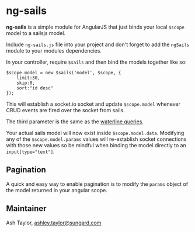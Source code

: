 ng-sails
========
**ng-sails** is a simple module for AngularJS that just binds your local `$scope` model to a sailsjs model.

Include `ng-sails.js` file into your project and don't forget to add the `ngSails` module to your modules dependencies.

In your controller, require `$sails` and then bind the models together like so:

    $scope.model = new $sails('model', $scope, {
        limit:30,
        skip:0,
        sort:"id desc"
    });

This will establish a socket.io socket and update `$scope.model` whenever CRUD events are fired over the socket from sails.

The third parameter is the same as the [waterline queries](https://github.com/balderdashy/waterline-docs/blob/master/query.md).

Your actual sails model will now exist inside `$scope.model.data`. Modifying any of the `$scope.model.params` values will re-establish socket connections with those new values so be mindful when binding the model directly to an `input[type="text"]`.

Pagination
----------
A quick and easy way to enable pagination is to modify the `params` object of the model returned in your angular scope.

Maintainer
----------
Ash Taylor, [ashley.taylor@sungard.com](ashley.taylor@sungard.com)
